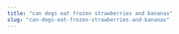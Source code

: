 ```yaml
---
title: "can dogs eat frozen strawberries and bananas"
slug: "can-dogs-eat-frozen-strawberries-and-bananas"
---
```


